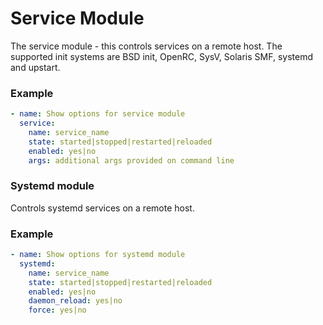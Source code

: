 # Service Module
The service module - this controls services on a remote host. The supported init systems are BSD init, OpenRC, SysV, Solaris SMF, systemd and upstart.

### Example
```yaml
- name: Show options for service module
  service:
    name: service_name
    state: started|stopped|restarted|reloaded
    enabled: yes|no
    args: additional args provided on command line
```

### Systemd module
Controls systemd services on a remote host. 

### Example
```yaml
- name: Show options for systemd module 
  systemd: 
    name: service_name
    state: started|stopped|restarted|reloaded
    enabled: yes|no
    daemon_reload: yes|no
    force: yes|no
```
